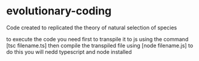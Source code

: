 # evolutionary-coding
Code created to replicated the theory of natural selection of species


to execute the code you need first to transpile it to js using the command
[tsc filename.ts]
then compile the transpiled file using 
[node filename.js]
to do this you will nedd typescript and node installed
